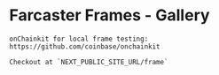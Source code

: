 # Farcaster Frames - Gallery
```
onChainkit for local frame testing:
https://github.com/coinbase/onchainkit

Checkout at `NEXT_PUBLIC_SITE_URL/frame`
```
